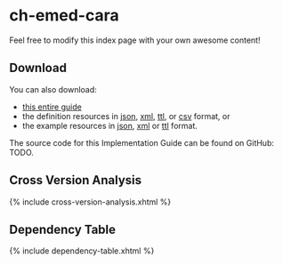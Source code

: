 # ch-emed-cara

Feel free to modify this index page with your own awesome content!

## Download 

You can also download:

- [this entire guide](full-ig.zip)
- the definition resources in [json](definitions.json.zip), [xml](definitions.xml.zip), [ttl](definitions.ttl.zip), or [csv](csvs.zip) format, or
- the example resources in [json](examples.json.zip), [xml](examples.xml.zip) or [ttl](examples.ttl.zip) format.

The source code for this Implementation Guide can be found on GitHub: TODO.

## Cross Version Analysis

{% include cross-version-analysis.xhtml %}

## Dependency Table

{% include dependency-table.xhtml %}
